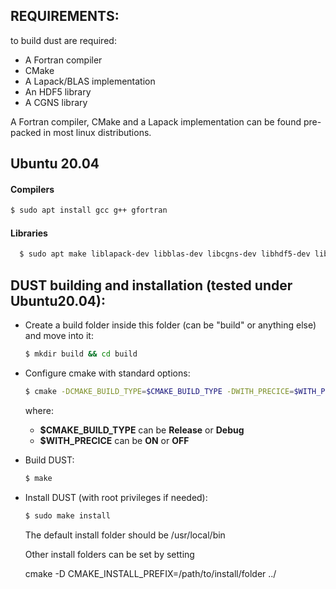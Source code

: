 
## REQUIREMENTS:

to build dust are required:
- A Fortran compiler
- CMake
- A Lapack/BLAS implementation
- An HDF5 library
- A CGNS library

A Fortran compiler, CMake and a Lapack implementation can be found pre-packed 
in most linux distributions.

## Ubuntu 20.04

#### Compilers
  ```bash
  $ sudo apt install gcc g++ gfortran
  ```

#### Libraries
~~~bash
  $ sudo apt make liblapack-dev libblas-dev libcgns-dev libhdf5-dev libopenblas0
~~~

## DUST building and installation (tested under Ubuntu20.04):

- Create a build folder inside this folder (can be "build" or anything else) and move into it:

  ```bash
  $ mkdir build && cd build
  ```

- Configure cmake with standard options:

  ```bash
  $ cmake -DCMAKE_BUILD_TYPE=$CMAKE_BUILD_TYPE -DWITH_PRECICE=$WITH_PRECICE ../
  ```
  where:
  - **$CMAKE_BUILD_TYPE** can be **Release** or **Debug**
  - **$WITH_PRECICE** can be **ON** or **OFF**

- Build DUST:

  ```bash
  $ make
  ```

- Install DUST (with root privileges if needed):

  ```bash
  $ sudo make install
  ```
  The default install folder should be /usr/local/bin

  Other install folders can be set by setting

  cmake -D CMAKE_INSTALL_PREFIX=/path/to/install/folder ../
